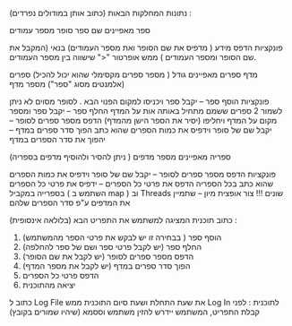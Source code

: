 
 


נתונות המחלקות הבאות (כתוב אותן במודולים נפרדים) :

ספר
מאפיינים
שם ספר
סופר
מספר עמודים

פונקציות
הדפס מידע  ( מדפיס את שם הסופר ואת מספר העמודים)
בנאי (המקבל את שם הסופר ומספר העמודים )
ממש אופרטור "<" שישווה בין מספר העמודים.

מדף ספרים
מאפיינים
גודל ( מספר ספרים מקסימלי שהוא יכול להכיל)
ספרים (אלמנטים מסוג "ספר")
מספר מדף

פונקציות
הוסף ספר – יקבל ספר ויכניסו למקום הפנוי הבא . לסופר מסוים לא ניתן לשמור 2 ספרים ששמם מתחיל באותה אות על המדף
החלף ספר – יקבל ספר ומספר מקום על המדף  ויחליפו (יסיר את הספר הישן מהמדף)
הדפס מספר ספרים לסופר – יקבל שם של סופר וידפיס את כמות הספרים שהוא כתב
הפוך סדר ספרים במדף – יהפוך את סדר הספרים במדף

ספריה
מאפיינים
מספר מדפים    ( ניתן להסיר ולהוסיף מדפים בספריה)

פונקציות
הדפס מספר ספרים לסופר – יקבל שם של סופר וידפיס את כמות הספרים שהוא כתב בכל הספריה
הדפס את פרטי כל הספרים – ידפיס את פרטי כל הספרים בספרייה במקביל ( השתמש ב map )  וב Threads   שונים !!!
צור אופצית מיון – שתמיין את המדפים ע"פ סדר הספרים שלהם

כתוב תוכנית  המציגה למשתמש את התפריט הבא (בלולאה אינסופית) :
1.	הוסף ספר ( בבחירה זו יש לבקש את פרטי הספר מהמשתמש)
2.	החלף ספר (יש לקבל פרטי ספר ושם של ספר להחלפה)
3.	הדפס מספר ספרים לסופר (יש לקבל את שם הסופר)
4.	הפוך סדר ספרים במדף (יש לקבל את מספר המדף)
5.	הדפס פרטי כל הספרים
6.	יציאה מהתוכנית

כתוב ל Log File את שעת התחלת ושעת סיום התוכנית
ממש Log In לתוכנית : לפני קבלת התפריט, המשתמש יידרש להזין משתמש וססמא (שיהיו שמורים בקובץ)


